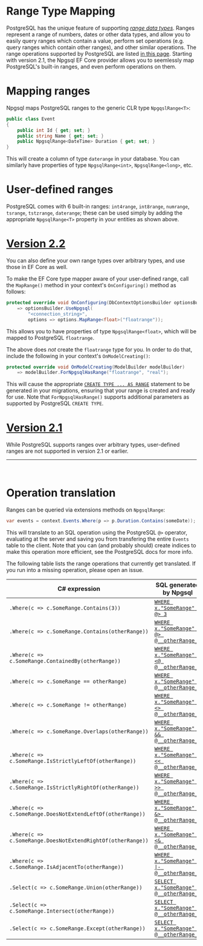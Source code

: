 # Range Type Mapping

PostgreSQL has the unique feature of supporting [*range data types*](https://www.postgresql.org/docs/current/static/rangetypes.html). Ranges represent a range of numbers, dates or other data types, and allow you to easily query ranges which contain a value, perform set operations (e.g. query ranges which contain other ranges), and other similar operations. The range operations supported by PostgreSQL are listed [in this page](https://www.postgresql.org/docs/current/static/functions-range.html). Starting with version 2.1, the Npgsql EF Core provider allows you to seemlessly map PostgreSQL's built-in ranges, and even perform operations on them.


# Mapping ranges

Npgsql maps PostgreSQL ranges to the generic CLR type `NpgqslRange<T>`:

```c#
public class Event
{
    public int Id { get; set; }
    public string Name { get; set; }
    public NpgsqlRange<DateTime> Duration { get; set; }
}
```

This will create a column of type `daterange` in your database. You can similarly have properties of type `NpgsqlRange<int>`, `NpgsqlRange<long>`, etc.

# User-defined ranges

PostgreSQL comes with 6 built-in ranges: `int4range`, `int8range`, `numrange`, `tsrange`, `tstzrange`, `daterange`; these can be used simply by adding the appropriate `NpgsqlRange<T>` property in your entities as shown above.

# [Version 2.2](#tab/tabid-1)

You can also define your own range types over arbitrary types, and use those in EF Core as well.

To make the EF Core type mapper aware of your user-defined range, call the `MapRange()` method in your context's `OnConfiguring()` method as follows:
```c#
protected override void OnConfiguring(DbContextOptionsBuilder optionsBuilder)
    => optionsBuilder.UseNpgsql(
        "<connection_string>",
        options => options.MapRange<float>("floatrange"));
```

This allows you to have properties of type `NpgsqlRange<float>`, which will be mapped to PostgreSQL `floatrange`.

The above does *not* create the `floatrange` type for you. In order to do that, include the following in your context's `OnModelCreating()`:

```c#
protected override void OnModelCreating(ModelBuilder modelBuilder)
    => modelBuilder.ForNpgsqlHasRange("floatrange", "real");
```

This will cause the appropriate [`CREATE TYPE ... AS RANGE`](https://www.postgresql.org/docs/current/static/sql-createtype.html) statement to be generated in your migrations, ensuring that your range is created and ready for use. Note that `ForNpgsqlHasRange()` supports additional parameters as supported by PostgreSQL `CREATE TYPE`.

# [Version 2.1](#tab/tabid-2)

While PostgreSQL supports ranges over arbitrary types, user-defined ranges are not supported in version 2.1 or earlier.

---
<br/>

# Operation translation

Ranges can be queried via extensions methods on `NpgsqlRange`:

```c#
var events = context.Events.Where(p => p.Duration.Contains(someDate));
```

This will translate to an SQL operation using the PostgreSQL `@>` operator, evaluating at the server and saving you from transfering the entire `Events` table to the client. Note that you can (and probably should) create indices to make this operation more efficient, see the PostgreSQL docs for more info.

The following table lists the range operations that currently get translated. If you run into a missing operation, please open an issue.

| C# expression                                              | SQL generated by Npgsql |
|------------------------------------------------------------|-------------------------|
| `.Where(c => c.SomeRange.Contains(3))`                     | [`WHERE x."SomeRange" @> 3`](https://www.postgresql.org/docs/current/static/functions-range.html#RANGE-OPERATORS-TABLE)
| `.Where(c => c.SomeRange.Contains(otherRange))`            | [`WHERE x."SomeRange" @> @__otherRange_0`](https://www.postgresql.org/docs/current/static/functions-range.html#RANGE-OPERATORS-TABLE)
| `.Where(c => c.SomeRange.ContainedBy(otherRange))`         | [`WHERE x."SomeRange" <@ @__otherRange_0`](https://www.postgresql.org/docs/current/static/functions-range.html#RANGE-OPERATORS-TABLE)
| `.Where(c => c.SomeRange == otherRange)`                   | [`WHERE x."SomeRange" = @__otherRange_0`](https://www.postgresql.org/docs/current/static/functions-range.html#RANGE-OPERATORS-TABLE)
| `.Where(c => c.SomeRange != otherRange)`                   | [`WHERE x."SomeRange" <> @__otherRange_0`](https://www.postgresql.org/docs/current/static/functions-range.html#RANGE-OPERATORS-TABLE)
| `.Where(c => c.SomeRange.Overlaps(otherRange))`            | [`WHERE x."SomeRange" && @__otherRange_0`](https://www.postgresql.org/docs/current/static/functions-range.html#RANGE-OPERATORS-TABLE)
| `.Where(c => c.SomeRange.IsStrictlyLeftOf(otherRange))`    | [`WHERE x."SomeRange" << @__otherRange_0`](https://www.postgresql.org/docs/current/static/functions-range.html#RANGE-OPERATORS-TABLE)
| `.Where(c => c.SomeRange.IsStrictlyRightOf(otherRange))`   | [`WHERE x."SomeRange" >> @__otherRange_0`](https://www.postgresql.org/docs/current/static/functions-range.html#RANGE-OPERATORS-TABLE)
| `.Where(c => c.SomeRange.DoesNotExtendLeftOf(otherRange))` | [`WHERE x."SomeRange" &> @__otherRange_0`](https://www.postgresql.org/docs/current/static/functions-range.html#RANGE-OPERATORS-TABLE)
| `.Where(c => c.SomeRange.DoesNotExtendRightOf(otherRange))`| [`WHERE x."SomeRange" <& @__otherRange_0`](https://www.postgresql.org/docs/current/static/functions-range.html#RANGE-OPERATORS-TABLE)
| `.Where(c => c.SomeRange.IsAdjacentTo(otherRange))`        | [`WHERE x."SomeRange" -\|- @__otherRange_0`](https://www.postgresql.org/docs/current/static/functions-range.html#RANGE-OPERATORS-TABLE)
| `.Select(c => c.SomeRange.Union(otherRange))`               | [`SELECT x."SomeRange" + @__otherRange_0`](https://www.postgresql.org/docs/current/static/functions-range.html#RANGE-OPERATORS-TABLE)
| `.Select(c => c.SomeRange.Intersect(otherRange))`           | [`SELECT x."SomeRange" * @__otherRange_0`](https://www.postgresql.org/docs/current/static/functions-range.html#RANGE-OPERATORS-TABLE)
| `.Select(c => c.SomeRange.Except(otherRange))`              | [`SELECT x."SomeRange" - @__otherRange_0`](https://www.postgresql.org/docs/current/static/functions-range.html#RANGE-OPERATORS-TABLE)

